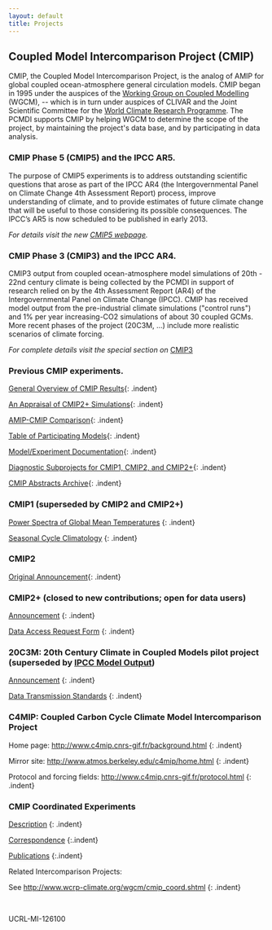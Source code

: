 ```yaml
---
layout: default
title: Projects
---
```

## Coupled Model Intercomparison Project (CMIP)

CMIP, the Coupled Model Intercomparison Project, is the analog of AMIP for global coupled ocean-atmosphere general circulation models. CMIP began in 1995 under the auspices of the [Working Group on Coupled Modelling](http://www.wmo.int/files/WCRP_WEB/AP_Modelling_WGCM.html) (WGCM), -- which is in turn under auspices of CLIVAR and the Joint Scientific Committee for the [World Climate Research Programme](http://wcrp.wmo.int/). The PCMDI supports CMIP by helping WGCM to determine the scope of the project, by maintaining the project's data base, and by participating in data analysis.

### CMIP Phase 5 (CMIP5) and the IPCC AR5.

The purpose of CMIP5 experiments is to address outstanding scientific questions that arose as part of the IPCC AR4 (the Intergovernmental Panel on Climate Change 4th Assessment Report) process, improve understanding of climate, and to provide estimates of future climate change that will be useful to those considering its possible consequences.
The IPCC’s AR5 is now scheduled to be published in early 2013.

*For details visit the new [CMIP5 webpage]({{site.baseurl}}/projects/cmip5/).*

### CMIP Phase 3 (CMIP3) and the IPCC AR4.

CMIP3 output from coupled ocean-atmosphere model simulations of 20th - 22nd century climate is being collected by the PCMDI in support of research relied on by the 4th Assessment Report (AR4) of the Intergovernmental Panel on Climate Change (IPCC). CMIP has received model output from the pre-industrial climate simulations ("control runs") and 1% per year increasing-CO2 simulations of about 30 coupled GCMs. More recent phases of the project (20C3M, ...) include more realistic scenarios of climate forcing.

*For complete details visit the special section on* [CMIP3]({{site.baseurl}}/projects/cmip3/)

### Previous CMIP experiments.

[General Overview of CMIP Results](http://www-pcmdi.llnl.gov/projects/cmip/overview_ms/ms_text.php){: .indent}

[An Appraisal of CMIP2+ Simulations](http://www-pcmdi.llnl.gov/appraisal.php){: .indent}

[AMIP-CMIP Comparison](http://www-pcmdi.llnl.gov/appraisal.php){: .indent}

[Table of Participating Models]({{site.baseurl}}/projects/cmip/Table.pdf){: .indent}

[Model/Experiment Documentation](http://www-pcmdi.llnl.gov/projects/modeldoc/cmip/index.html){: .indent}

[Diagnostic Subprojects for CMIP1, CMIP2, and CMIP2+](http://www-pcmdi.llnl.gov/projects/cmip/diagsub.php){: .indent}

[CMIP Abstracts Archive](http://www-pcmdi.llnl.gov/projects/cmip/abstracts.php){: .indent}

### CMIP1 (superseded by CMIP2 and CMIP2+)

[Power Spectra of Global Mean Temperatures](http://www-pcmdi.llnl.gov/projects/cmip/Fig1.php)
{: .indent}

[Seasonal Cycle Climatology](http://www-pcmdi.llnl.gov/projects/cmip/scc.php)
{: .indent}

### CMIP2

[Original Announcement](http://www-pcmdi.llnl.gov/projects/cmip/announ.php){: .indent}

### CMIP2+ (closed to new contributions; open for data users)

[Announcement](http://www-pcmdi.llnl.gov/projects/cmip/cmip2plusann.php)
{: .indent}

[Data Access Request Form](http://www-pcmdi.llnl.gov/projects/cmip/cmipform.php)
{: .indent}

### 20C3M: 20th Century Climate in Coupled Models pilot project (superseded by [IPCC Model Output](http://www-pcmdi.llnl.gov/ipcc/about_ipcc.php))

[Announcement](http://www-pcmdi.llnl.gov/projects/cmip/ann_20c3m.php)
{: .indent}

[Data Transmission Standards](http://www-pcmdi.llnl.gov/projects/cmip/std_20c3m.php)
{: .indent}

### C4MIP: Coupled Carbon Cycle Climate Model Intercomparison Project

Home page: <http://www.c4mip.cnrs-gif.fr/background.html>
{: .indent}

Mirror site: <http://www.atmos.berkeley.edu/c4mip/home.html>
{: .indent}

Protocol and forcing fields: <http://www.c4mip.cnrs-gif.fr/protocol.html>
{: .indent}

### CMIP Coordinated Experiments

[Description](http://www-pcmdi.llnl.gov/projects/cmip/coord_expt.php)
{: .indent}

[Correspondence](http://www-pcmdi.llnl.gov/projects/cmip/coord_expt_corr.php)
{:.indent}

[Publications](http://www-pcmdi.llnl.gov/projects/cmip/coord_expt_pubs.php)
{:.indent}

Related Intercomparison Projects:

See <http://www.wcrp-climate.org/wgcm/cmip_coord.shtml>
{: .indent}

<br>

UCRL-MI-126100